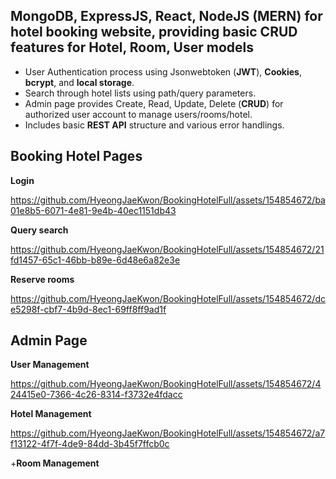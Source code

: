 ## MongoDB, ExpressJS, React, NodeJS (MERN) for hotel booking website, providing basic CRUD features for Hotel, Room, User models
- User Authentication process using Jsonwebtoken (**JWT**), **Cookies**, **bcrypt**, and **local storage**. 
- Search through hotel lists using path/query parameters. 
- Admin page provides Create, Read, Update, Delete (**CRUD**) for authorized user account to manage users/rooms/hotel. 
- Includes basic **REST API** structure and various error handlings.
## Booking Hotel Pages
**Login**


https://github.com/HyeongJaeKwon/BookingHotelFull/assets/154854672/ba01e8b5-6071-4e81-9e4b-40ec1151db43

**Query search**


https://github.com/HyeongJaeKwon/BookingHotelFull/assets/154854672/21fd1457-65c1-46bb-b89e-6d48e6a82e3e

**Reserve rooms**


https://github.com/HyeongJaeKwon/BookingHotelFull/assets/154854672/dce5298f-cbf7-4b9d-8ec1-69ff8ff9ad1f

## Admin Page
**User Management**


https://github.com/HyeongJaeKwon/BookingHotelFull/assets/154854672/424415e0-7366-4c26-8314-f3732e4fdacc

**Hotel Management**


https://github.com/HyeongJaeKwon/BookingHotelFull/assets/154854672/a7f13122-4f7f-4de9-84dd-3b45f7ffcb0c

+**Room Management**







